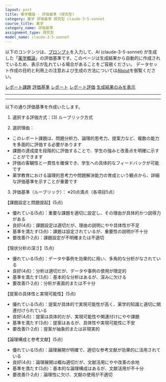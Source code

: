```yaml
---
layout: post
title: 薬学概論 - 評価基準 (探究型)
category: 薬学 評価基準 探究型 claude-3-5-sonnet
course_title: 薬学
category_name: 評価基準
assignment_type: 探究型
model_name: claude-3-5-sonnet
---
```


以下のコンテンツは、[プロンプト](http://127.0.0.1:8000/generated/薬学/claude-3-5-sonnet/prompt_評価基準-探究型.md)を入力して、AI (claude-3-5-sonnet) が生成した「[薬学概論](/contents/薬学/)」の評価基準です。このページは生成結果から自動的に作成されているため、表示が乱れている場合があることをご容赦ください。
データセット作成の目的と利用上の注意および生成の方法については[About](/About)を御覧ください。

[レポート課題](../レポート課題-探究型)
[評価基準](../評価基準-探究型)
[レポート](../レポート-探究型)
[レポート評価](../レポート評価-探究型)
[生成結果のみを表示](http://127.0.0.1:8000/generated/薬学/claude-3-5-sonnet/評価基準-探究型.md)
  

***
***
  
以下の通り評価基準を作成いたします。

1. 選択する評価方式：(3) ルーブリック方式

2. 選択理由：
- このレポート課題は、問題分析力、論理的思考力、提案力など、複数の能力を多面的に評価する必要があります
- 課題の達成度を段階的に評価することで、学生の強みと改善点を明確に示すことができます
- 評価の客観性と一貫性を確保でき、学生への具体的なフィードバックが可能です
- 薬学教育における論理的思考力や問題解決能力の育成という観点から、詳細な評価基準を示すことが重要です

3. 評価基準（ルーブリック）：
※20点満点（各項目5点）

【課題設定と問題提起】(5点)
- 優れている(5点)：重要な課題を適切に設定し、その理由が具体的かつ説得力がある
- 良好(4点)：課題設定は適切だが、理由の説明にやや具体性が不足
- 基準を満たす(3点)：課題は設定されているが、重要性の説明が不十分
- 要改善(1-2点)：課題設定が不明確または不適切

【現状分析の深さ】(5点)
- 優れている(5点)：データや事例を効果的に用い、多角的な分析がなされている
- 良好(4点)：分析は適切だが、データや事例の使用が限定的
- 基準を満たす(3点)：基本的な分析はあるが、深みに欠ける
- 要改善(1-2点)：分析が表面的または不十分

【提案の具体性と実現可能性】(5点)
- 優れている(5点)：提案が具体的で実現可能性が高く、薬学的知識と適切に関連付けられている
- 良好(4点)：提案は具体的だが、実現可能性や関連付けにやや課題
- 基準を満たす(3点)：提案はあるが、具体性や実現可能性に不安
- 要改善(1-2点)：提案が抽象的または非現実的

【論理構成と参考文献】(5点)
- 優れている(5点)：論理展開が明確で、適切な参考文献が効果的に活用されている
- 良好(4点)：論理展開は概ね適切だが、文献活用にやや改善の余地
- 基準を満たす(3点)：基本的な論理構成はあるが、文献活用が不十分
- 要改善(1-2点)：論理性に欠け、文献の使用が不適切

